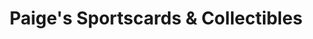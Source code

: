 ---
title: "Paige's Sportscards & Collectibles"
url: /chester/paiges-sportscards-and-collectibles/
shop: craft
---